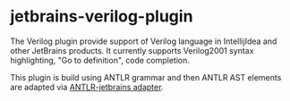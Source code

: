 # jetbrains-verilog-plugin

The Verilog plugin provide support of Verilog language in IntellijIdea and other JetBrains products.
It currently supports Verilog2001 syntax highlighting, "Go to definition", code completion.

This plugin is build using ANTLR grammar and then ANTLR AST elements are adapted via [ANTLR-jetbrains adapter](https://github.com/antlr/jetbrains).
